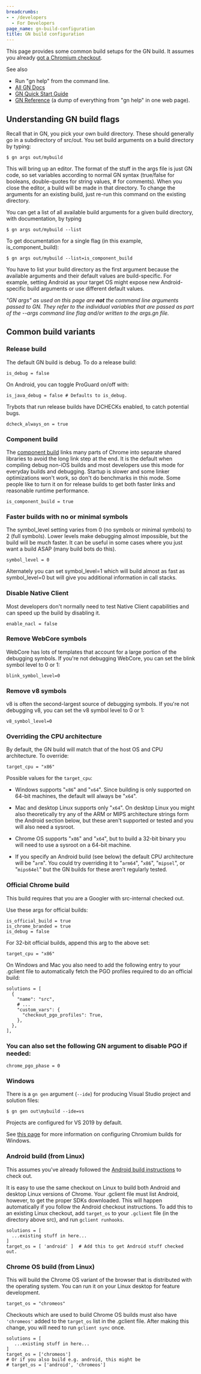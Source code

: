 ```yaml
---
breadcrumbs:
- - /developers
  - For Developers
page_name: gn-build-configuration
title: GN build configuration
---
```


This page provides some common build setups for the GN build. It assumes you
already [got a Chromium checkout](/developers/how-tos/get-the-code).

See also

*   Run "gn help" from the command line.
*   [All GN Docs](https://gn.googlesource.com/gn/+/HEAD/docs/)
*   [GN Quick Start
            Guide](https://gn.googlesource.com/gn/+/HEAD/docs/quick_start.md)
*   [GN
            Reference](https://gn.googlesource.com/gn/+/HEAD/docs/reference.md)
            (a dump of everything from "gn help" in one web page).

## Understanding GN build flags

Recall that in GN, you pick your own build directory. These should generally go
in a subdirectory of src/out. You set build arguments on a build directory by
typing:

```
$ gn args out/mybuild
```

This will bring up an editor. The format of the stuff in the args file is just
GN code, so set variables according to normal GN syntax (true/false for
booleans, double-quotes for string values, # for comments). When you close the
editor, a build will be made in that directory. To change the arguments for an
existing build, just re-run this command on the existing directory.

You can get a list of all available build arguments for a given build directory,
with documentation, by typing

```
$ gn args out/mybuild --list
```

To get documentation for a single flag (in this example, is_component_build):

```
$ gn args out/mybuild --list=is_component_build
```

You have to list your build directory as the first argument because the
available arguments and their default values are build-specific. For example,
setting Android as your target OS might expose new Android-specific build
arguments or use different default values.

*"GN args" as used on this page are **not** the command line arguments passed to
GN. They refer to the individual variables that are passed as part of the --args
command line flag and/or written to the args.gn file.*

## Common build variants

### Release build

The default GN build is debug. To do a release build:

```
is_debug = false
```

On Android, you can toggle ProGuard on/off with:

```
is_java_debug = false # Defaults to is_debug.
```

Trybots that run release builds have DCHECKs enabled, to catch potential bugs.

```
dcheck_always_on = true
```

### Component build

The [component
build](https://chromium.googlesource.com/chromium/src/+/HEAD/docs/component_build.md)
links many parts of Chrome into separate shared libraries to avoid the long link
step at the end. It is the default when compiling debug non-iOS builds and most
developers use this mode for everyday builds and debugging. Startup is slower
and some linker optimizations won't work, so don't do benchmarks in this mode.
Some people like to turn it on for release builds to get both faster links and
reasonable runtime performance.

```
is_component_build = true
```

### Faster builds with no or minimal symbols

The symbol_level setting varies from 0 (no symbols or minimal symbols) to 2
(full symbols). Lower levels make debugging almost impossible, but the build
will be much faster. It can be useful in some cases where you just want a build
ASAP (many build bots do this).

```
symbol_level = 0
```

Alternately you can set symbol_level=1 which will build almost as fast as
symbol_level=0 but will give you additional information in call stacks.

### Disable Native Client

Most developers don't normally need to test Native Client capabilities and can
speed up the build by disabling it.

```
enable_nacl = false
```

### Remove WebCore symbols

WebCore has lots of templates that account for a large portion of the debugging
symbols. If you're not debugging WebCore, you can set the blink symbol level to
0 or 1:

```
blink_symbol_level=0
```

### Remove v8 symbols

v8 is often the second-largest source of debugging symbols. If you're not
debugging v8, you can set the v8 symbol level to 0 or 1:

```
v8_symbol_level=0
```

### Overriding the CPU architecture

By default, the GN build will match that of the host OS and CPU architecture. To
override:

```
target_cpu = "x86"
```

Possible values for the `target_cpu`:

*   Windows supports "`x86`" and "`x64`". Since building is only supported
            on 64-bit machines, the default will always be "`x64`".

*   Mac and desktop Linux supports only "`x64`". On desktop Linux you
            might also theoretically try any of the ARM or MIPS architecture
            strings form the Android section below, but these aren't supported
            or tested and you will also need a sysroot.

*   Chrome OS supports "`x86`" and "`x64`", but to build a 32-bit binary you
            will need to use a sysroot on a 64-bit machine.

*   If you specify an Android build (see below) the default CPU
            architecture will be "`arm`". You could try overriding it to "`arm64`",
            "`x86`", "`mipsel`", or "`mips64el`" but the GN builds for these aren't
            regularly tested.

### Official Chrome build

This build requires that you are a Googler with src-internal checked out.

Use these args for official builds:

```
is_official_build = true
is_chrome_branded = true
is_debug = false
```

For 32-bit official builds, append this arg to the above set:

```
target_cpu = "x86"
```

On Windows and Mac you also need to add the following entry to your .gclient
file to automatically fetch the PGO profiles required to do an official build:

```
solutions = [
  {
    "name": "src",
    # ...
    "custom_vars": {
      "checkout_pgo_profiles": True,
    },
  },
],
```

### You can also set the following GN argument to disable PGO if needed:

```
chrome_pgo_phase = 0
```

### Windows

There is a `gn gen` argument (`--ide`) for producing Visual Studio project and
solution files:

```
$ gn gen out\mybuild --ide=vs
```

Projects are configured for VS 2019 by default.

See [this
page](https://chromium.googlesource.com/chromium/src/+/HEAD/docs/windows_build_instructions.md)
for more information on configuring Chromium builds for Windows.

### Android build (from Linux)

This assumes you've already followed the [Android build
instructions](/developers/how-tos/android-build-instructions) to check out.

It is easy to use the same checkout on Linux to build both Android and desktop
Linux versions of Chrome. Your .gclient file must list Android, however, to get
the proper SDKs downloaded. This will happen automatically if you follow the
Android checkout instructions. To add this to an existing Linux checkout, add
`target_os` to your `.gclient` file (in the directory above src), and run `gclient
runhooks`.

```
solutions = [
  ...existing stuff in here...
]
target_os = [ 'android' ]  # Add this to get Android stuff checked out.
```

### Chrome OS build (from Linux)

This will build the Chrome OS variant of the browser that is distributed with
the operating system. You can run it on your Linux desktop for feature
development.

```
target_os = "chromeos"
```

Checkouts which are used to build Chrome OS builds must also have `'chromeos'`
added to the `target_os` list in the .gclient file. After making this change,
you will need to run `gclient sync` once.

```
solutions = [
   ...existing stuff in here...
]
target_os = ['chromeos']
# Or if you also build e.g. android, this might be
# target_os = ['android', 'chromeos']
```
